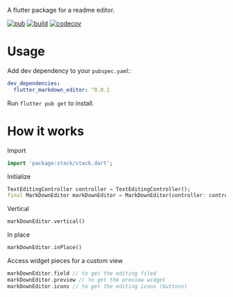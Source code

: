 
A flutter package for a readme editor.

[![pub](https://img.shields.io/pub/v/flutter_markdown_editor.svg)](https://pub.dev/packages/flutter_markdown_editor)
[![build](https://api.codemagic.io/apps/5f8ba9e48927e94619c42d6f/default/status_badge.svg)](https://codemagic.io/app/5f8ba9e48927e94619c42d6f)
[![codecov](https://codecov.io/gh/ammaratef45/flutter_markdown_editor/branch/master/graph/badge.svg)](https://codecov.io/gh/ammaratef45/flutter_markdown_editor)

# Usage
Add dev dependency to your `pubspec.yaml`:

```yaml
dev_dependencies:
  flutter_markdown_editor: ^0.0.1
```

Run `flutter pub get` to install.

# How it works
<!-- todo add screenshpts -->
Import
```Dart
import 'package:stack/stack.dart';
```
Initialize
```Dart
TextEditingController controller = TextEditingController();
final MarkDownEditor markDownEditor = MarkDownEditor(controller: controller);
```
Vertical
```Dart
markDownEditor.vertical()
```
In place
```Dart
markDownEditor.inPlace()
```
Access widget pieces for a custom view
```Dart
markDownEditor.field // to get the editing filed
markDownEditor.preview // to get the preview widget
markDownEditor.icons // to get the editing icons (buttons)
```
